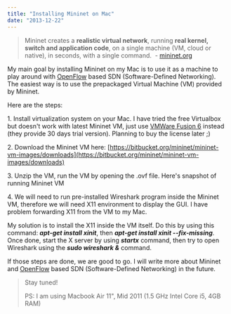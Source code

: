 ```yaml
---
title: "Installing Mininet on Mac"
date: "2013-12-22"
---
```


> Mininet creates a **realistic virtual network**, running **real kernel, switch and application code**, on a single machine (VM, cloud or native), in seconds, with a single command.  - [mininet.org](https://mininetorg)

My main goal by installing Mininet on my Mac is to use it as a machine to play around with [OpenFlow](https://openflow.org) based SDN (Software-Defined Networking). The easiest way is to use the prepackaged Virtual Machine (VM) provided by Mininet.

Here are the steps:

1\. Install virtualization system on your Mac. I have tried the free Virtualbox but doesn't work with latest Mininet VM, just use [VMWare Fusion 6](https://www.vmware.com/products/fusion/features.html) instead (they provide 30 days trial version). Planning to buy the license later ;)

2\. Download the Mininet VM here: [https://bitbucket.org/mininet/mininet-vm-images/downloads](https://bitbucket.org/mininet/mininet-vm-images/downloads) 

3\. Unzip the VM, run the VM by opening the .ovf file. Here's snapshot of running Mininet VM

4\. We will need to run pre-installed Wireshark program inside the Mininet VM, therefore we will need X11 environment to display the GUI. I have problem forwarding X11 from the VM to my Mac.

My solution is to install the X11 inside the VM itself. Do this by using this command: _**apt-get install xinit**_, then _**apt-get install xinit --fix-missing**_. Once done, start the X server by using _**startx**_ command, then try to open Wireshark using the _**sudo wireshark &**_ command.

If those steps are done, we are good to go. I will write more about Mininet and [OpenFlow](https://openflow.org) based SDN (Software-Defined Networking) in the future.

> Stay tuned!
>
> PS: I am using Macbook Air 11", Mid 2011 (1.5 GHz Intel Core i5, 4GB RAM)
>